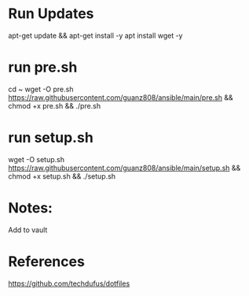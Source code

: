 # Run Updates
apt-get update && apt-get install -y
apt install wget -y

# run pre.sh
cd ~
wget -O pre.sh https://raw.githubusercontent.com/guanz808/ansible/main/pre.sh && chmod +x pre.sh && ./pre.sh

# run setup.sh
wget -O setup.sh https://raw.githubusercontent.com/guanz808/ansible/main/setup.sh && chmod +x setup.sh && ./setup.sh

# Notes:
Add <userName> to vault

# References
https://github.com/techdufus/dotfiles